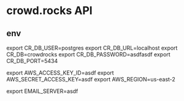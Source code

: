# crowd.rocks API

## env

export CR_DB_USER=postgres
export CR_DB_URL=localhost
export CR_DB=crowdrocks
export CR_DB_PASSWORD=asdfasdf
export CR_DB_PORT=5434

export AWS_ACCESS_KEY_ID=asdf
export AWS_SECRET_ACCESS_KEY=asdf
export AWS_REGION=us-east-2

export EMAIL_SERVER=asdf